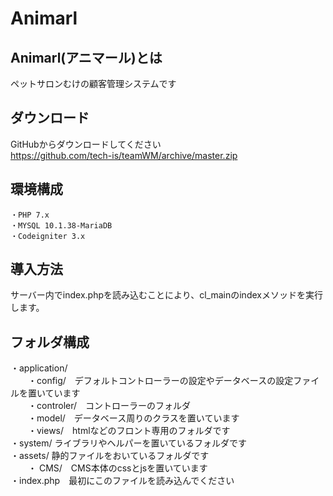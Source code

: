 # Animarl
## Animarl(アニマール)とは
ペットサロンむけの顧客管理システムです

## ダウンロード
GitHubからダウンロードしてください  
https://github.com/tech-is/teamWM/archive/master.zip

## 環境構成
```
・PHP 7.x  
・MYSQL 10.1.38-MariaDB
・Codeigniter 3.x
```

## 導入方法
サーバー内でindex.phpを読み込むことにより、cl_mainのindexメソッドを実行します。

## フォルダ構成
・application/  
　　・config/　デフォルトコントローラーの設定やデータベースの設定ファイルを置いています  
　　・controler/　コントローラーのフォルダ  
　　・model/　データベース周りのクラスを置いています  
　　・views/　htmlなどのフロント専用のフォルダです  
・system/ ライブラリやヘルパーを置いているフォルダです  
・assets/ 静的ファイルをおいているフォルダです  
　　・  CMS/　CMS本体のcssとjsを置いています  
・index.php　最初にこのファイルを読み込んでください